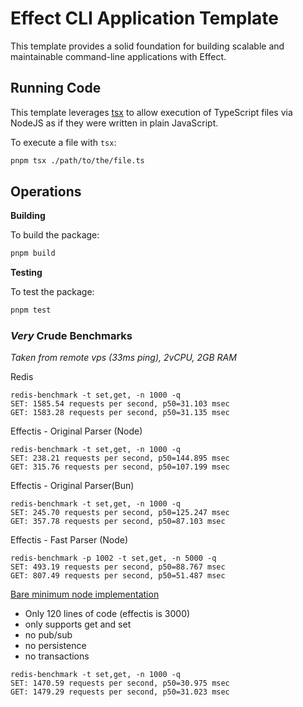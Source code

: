 # Effect CLI Application Template

This template provides a solid foundation for building scalable and maintainable command-line applications with Effect.

## Running Code

This template leverages [tsx](https://tsx.is) to allow execution of TypeScript files via NodeJS as if they were written in plain JavaScript.

To execute a file with `tsx`:

```sh
pnpm tsx ./path/to/the/file.ts
```

## Operations

**Building**

To build the package:

```sh
pnpm build
```

**Testing**

To test the package:

```sh
pnpm test
```

### _Very_ Crude Benchmarks

_Taken from remote vps (33ms ping), 2vCPU, 2GB RAM_

Redis

```
redis-benchmark -t set,get, -n 1000 -q
SET: 1585.54 requests per second, p50=31.103 msec
GET: 1583.28 requests per second, p50=31.135 msec
```

Effectis - Original Parser (Node)

```
redis-benchmark -t set,get, -n 1000 -q
SET: 238.21 requests per second, p50=144.895 msec
GET: 315.76 requests per second, p50=107.199 msec
```

Effectis - Original Parser(Bun)

```
redis-benchmark -t set,get, -n 1000 -q
SET: 245.70 requests per second, p50=125.247 msec
GET: 357.78 requests per second, p50=87.103 msec
```

Effectis - Fast Parser (Node)

```
redis-benchmark -p 1002 -t set,get, -n 5000 -q
SET: 493.19 requests per second, p50=88.767 msec
GET: 807.49 requests per second, p50=51.487 msec
```

[Bare minimum node implementation](https://github.com/ashwaniYDV/redis-server-clone-js)

- Only 120 lines of code (effectis is 3000)
- only supports get and set
- no pub/sub
- no persistence
- no transactions

```
redis-benchmark -t set,get, -n 1000 -q
SET: 1470.59 requests per second, p50=30.975 msec
GET: 1479.29 requests per second, p50=31.023 msec
```
